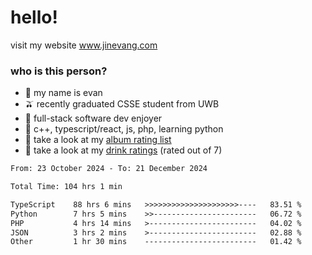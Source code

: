 # hello!

visit my website www.jinevang.com

### who is this person?
- 🦦 my name is evan                                                                  
- 🫒 recently graduated CSSE student from UWB
- 🥕 full-stack software dev enjoyer
- 🍚 c++, typescript/react, js, php, learning python
- 🎹 take a look at my [album rating list](https://bit.ly/albumratings)
- 🧋 take a look at my [drink ratings](https://bit.ly/drinkratings) (rated out of 7)

<!---
jinevang/jinevang is a ✨ special ✨ repository because its `README.md` (this file) appears on your GitHub profile.
You can click the Preview link to take a look at your changes.
--->
<!--START_SECTION:waka-->

```txt
From: 23 October 2024 - To: 21 December 2024

Total Time: 104 hrs 1 min

TypeScript    88 hrs 6 mins   >>>>>>>>>>>>>>>>>>>>>----   83.51 %
Python        7 hrs 5 mins    >>-----------------------   06.72 %
PHP           4 hrs 14 mins   >------------------------   04.02 %
JSON          3 hrs 2 mins    >------------------------   02.88 %
Other         1 hr 30 mins    -------------------------   01.42 %
```

<!--END_SECTION:waka-->
